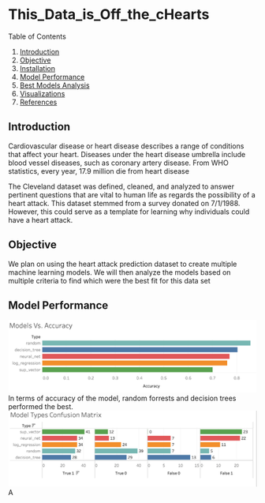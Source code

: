 # This_Data_is_Off_the_cHearts
Table of Contents

1. [Introduction](#introduction)
2. [Objective](#objective)
3. [Installation](#installation)
4. [Model Performance](#modelperformance)
5. [Best Models Analysis](#bestmodelsanalysis)
6. [Visualizations](#visualizations)
7. [References](#references)

## Introduction

Cardiovascular disease or heart disease describes a range of conditions that affect your heart. Diseases under the heart disease umbrella include blood vessel diseases, such as coronary artery disease. From WHO statistics, every year, 17.9 million die from heart disease

The Cleveland dataset was defined, cleaned, and analyzed to answer pertinent questions that are vital to human life as regards the possibility of a heart attack. This dataset stemmed from a survey donated on 7/1/1988. However, this could serve as a template for learning why individuals could have a heart attack. 

## Objective 

We plan on using the heart attack prediction dataset to create multiple machine learning models. We will then analyze the models based on multiple criteria to find which were the best fit for this data set

## Model Performance
![accuracy](images/accuracy.png)
In terms of accuracy of the model, random forrests and decision trees performed the best.
![accuracy](images/confusion.png)
A 
